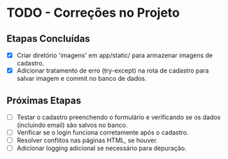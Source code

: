 # TODO - Correções no Projeto

## Etapas Concluídas
- [x] Criar diretório 'imagens' em app/static/ para armazenar imagens de cadastro.
- [x] Adicionar tratamento de erro (try-except) na rota de cadastro para salvar imagem e commit no banco de dados.

## Próximas Etapas
- [ ] Testar o cadastro preenchendo o formulário e verificando se os dados (incluindo email) são salvos no banco.
- [ ] Verificar se o login funciona corretamente após o cadastro.
- [ ] Resolver conflitos nas páginas HTML, se houver.
- [ ] Adicionar logging adicional se necessário para depuração.
